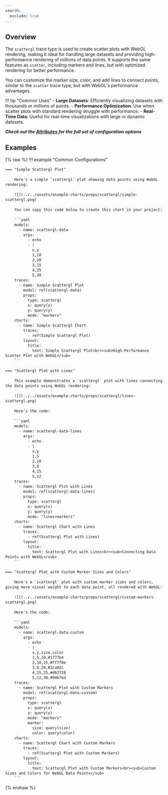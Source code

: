 ```yaml
---
search:
  exclude: true
---
```

<!--start-->
## Overview

The `scattergl` trace type is used to create scatter plots with WebGL rendering, making it ideal for handling large datasets and providing high-performance rendering of millions of data points. It supports the same features as `scatter`, including markers and lines, but with optimized rendering for better performance.

You can customize the marker size, color, and add lines to connect points, similar to the `scatter` trace type, but with WebGL's performance advantages.

!!! tip "Common Uses"
    - **Large Datasets**: Efficiently visualizing datasets with thousands or millions of points.
    - **Performance Optimization**: Use when scatter plots with standard rendering struggle with performance.
    - **Real-Time Data**: Useful for real-time visualizations with large or dynamic datasets.

_**Check out the [Attributes](../configuration/Trace/Props/Scattergl/#attributes) for the full set of configuration options**_

## Examples

{% raw %}
!!! example "Common Configurations"

    === "Simple Scattergl Plot"

        Here's a simple `scattergl` plot showing data points using WebGL rendering:

        ![](../../assets/example-charts/props/scattergl/simple-scattergl.png)

        You can copy this code below to create this chart in your project:

        ```yaml
        models:
          - name: scattergl-data
            args:
              - echo
              - |
                x,y
                1,10
                2,20
                3,15
                4,25
                5,30
        traces:
          - name: Simple Scattergl Plot
            model: ref(scattergl-data)
            props:
              type: scattergl
              x: query(x)
              y: query(y)
              mode: "markers"
        charts:
          - name: Simple Scattergl Chart
            traces:
              - ref(Simple Scattergl Plot)
            layout:
              title:
                text: Simple Scattergl Plot<br><sub>High-Performance Scatter Plot with WebGL</sub>
        ```

    === "Scattergl Plot with Lines"

        This example demonstrates a `scattergl` plot with lines connecting the data points using WebGL rendering:

        ![](../../assets/example-charts/props/scattergl/lines-scattergl.png)

        Here's the code:

        ```yaml
        models:
          - name: scattergl-data-lines
            args:
              - echo
              - |
                x,y
                1,5
                2,10
                3,8
                4,15
                5,12
        traces:
          - name: Scattergl Plot with Lines
            model: ref(scattergl-data-lines)
            props:
              type: scattergl
              x: query(x)
              y: query(y)
              mode: "lines+markers"
        charts:
          - name: Scattergl Chart with Lines
            traces:
              - ref(Scattergl Plot with Lines)
            layout:
              title:
                text: Scattergl Plot with Lines<br><sub>Connecting Data Points with WebGL</sub>
        ```

    === "Scattergl Plot with Custom Marker Sizes and Colors"

        Here's a `scattergl` plot with custom marker sizes and colors, giving more visual weight to each data point, all rendered with WebGL:

        ![](../../assets/example-charts/props/scattergl/custom-markers-scattergl.png)

        Here's the code:

        ```yaml
        models:
          - name: scattergl-data-custom
            args:
              - echo
              - |
                x,y,size,color
                1,5,10,#1f77b4
                2,10,15,#ff7f0e
                3,8,20,#2ca02c
                4,15,25,#d62728
                5,12,30,#9467bd
        traces:
          - name: Scattergl Plot with Custom Markers
            model: ref(scattergl-data-custom)
            props:
              type: scattergl
              x: query(x)
              y: query(y)
              mode: "markers"
              marker:
                size: query(size)
                color: query(color)
        charts:
          - name: Scattergl Chart with Custom Markers
            traces:
              - ref(Scattergl Plot with Custom Markers)
            layout:
              title:
                text: Scattergl Plot with Custom Markers<br><sub>Custom Sizes and Colors for WebGL Data Points</sub>
        ```

{% endraw %}
<!--end-->